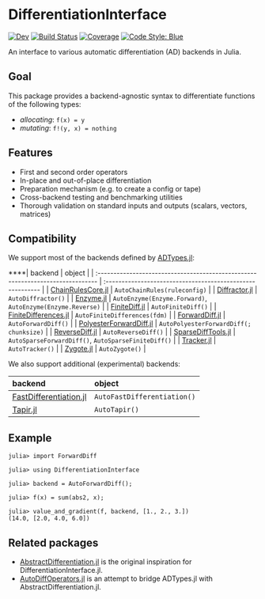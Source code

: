 # DifferentiationInterface

[![Dev](https://img.shields.io/badge/docs-dev-blue.svg)](https://gdalle.github.io/DifferentiationInterface.jl/dev/)
[![Build Status](https://github.com/gdalle/DifferentiationInterface.jl/actions/workflows/CI.yml/badge.svg?branch=main)](https://github.com/gdalle/DifferentiationInterface.jl/actions/workflows/CI.yml?query=branch%3Amain)
[![Coverage](https://codecov.io/gh/gdalle/DifferentiationInterface.jl/branch/main/graph/badge.svg)](https://codecov.io/gh/gdalle/DifferentiationInterface.jl)
[![Code Style: Blue](https://img.shields.io/badge/code%20style-blue-4495d1.svg)](https://github.com/invenia/BlueStyle)

An interface to various automatic differentiation (AD) backends in Julia.

## Goal

This package provides a backend-agnostic syntax to differentiate functions of the following types:

- _allocating_: `f(x) = y`
- _mutating_: `f!(y, x) = nothing`

## Features

- First and second order operators
- In-place and out-of-place differentiation
- Preparation mechanism (e.g. to create a config or tape)
- Cross-backend testing and benchmarking utilities
- Thorough validation on standard inputs and outputs (scalars, vectors, matrices)

## Compatibility

We support most of the backends defined by [ADTypes.jl](https://github.com/SciML/ADTypes.jl):

****| backend                                                                         | object                                                     |
| :------------------------------------------------------------------------------ | :--------------------------------------------------------- |
| [ChainRulesCore.jl](https://github.com/JuliaDiff/ChainRulesCore.jl)             | `AutoChainRules(ruleconfig)`                               |
| [Diffractor.jl](https://github.com/JuliaDiff/Diffractor.jl)                     | `AutoDiffractor()`                                         |
| [Enzyme.jl](https://github.com/EnzymeAD/Enzyme.jl)                              | `AutoEnzyme(Enzyme.Forward)`, `AutoEnzyme(Enzyme.Reverse)` |
| [FiniteDiff.jl](https://github.com/JuliaDiff/FiniteDiff.jl)                     | `AutoFiniteDiff()`                                         |
| [FiniteDifferences.jl](https://github.com/JuliaDiff/FiniteDifferences.jl)       | `AutoFiniteDifferences(fdm)`                               |
| [ForwardDiff.jl](https://github.com/JuliaDiff/ForwardDiff.jl)                   | `AutoForwardDiff()`                                        |
| [PolyesterForwardDiff.jl](https://github.com/JuliaDiff/PolyesterForwardDiff.jl) | `AutoPolyesterForwardDiff(; chunksize)`                    |
| [ReverseDiff.jl](https://github.com/JuliaDiff/ReverseDiff.jl)                   | `AutoReverseDiff()`                                        |
| [SparseDiffTools.jl](https://github.com/JuliaDiff/SparseDiffTools.jl)           | `AutoSparseForwardDiff()`, `AutoSparseFiniteDiff()`        |
| [Tracker.jl](https://github.com/FluxML/Tracker.jl)                              | `AutoTracker()`                                            |
| [Zygote.jl](https://github.com/FluxML/Zygote.jl)                                | `AutoZygote()`                                             |

We also support additional (experimental) backends:

| backend                                                                          | object                      |
| :------------------------------------------------------------------------------- | :-------------------------- |
| [FastDifferentiation.jl](https://github.com/brianguenter/FastDifferentiation.jl) | `AutoFastDifferentiation()` |
| [Tapir.jl](https://github.com/withbayes/Tapir.jl)                                | `AutoTapir()`               |

## Example

```jldoctest readme
julia> import ForwardDiff

julia> using DifferentiationInterface

julia> backend = AutoForwardDiff();

julia> f(x) = sum(abs2, x);

julia> value_and_gradient(f, backend, [1., 2., 3.])
(14.0, [2.0, 4.0, 6.0])
```

## Related packages

- [AbstractDifferentiation.jl](https://github.com/JuliaDiff/AbstractDifferentiation.jl) is the original inspiration for DifferentiationInterface.jl.
- [AutoDiffOperators.jl](https://github.com/oschulz/AutoDiffOperators.jl) is an attempt to bridge ADTypes.jl with AbstractDifferentiation.jl.
